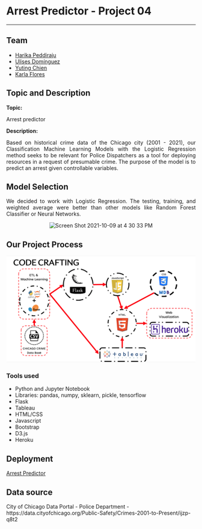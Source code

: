 <h1> Arrest Predictor - Project 04</h1>
<hr>
<h2>Team</h2>
<ul>
  <li><a href='https://github.com/harikapeddi'>Harika Peddiraju</a></li>
  <li><a href='https://github.com/uldom'>Ulises Domínguez</a></li>
  <li><a href='https://github.com/nievesyu'>Yuting Chien</a></li>
  <li><a href='https://github.com/Karla-Flores'>Karla Flores</a></li>
  </li>
</ul>

<h2>Topic and Description</h2>
<strong>Topic:</strong>
<p align = 'justify'> Arrest predictor</p>
<strong>Description:</strong>
<p align = 'justify'>Based on historical crime data of the Chicago city (2001 - 2021), our Classification Machine Learning Models with the Logistic Regression method seeks to be relevant for Police Dispatchers as a tool for deploying resources in a request of presumable crime. The purpose of the model is to predict an arrest given controllable variables.</p>

<h2>Model Selection</h2>
<p align = 'justify'>We decided to work with Logistic Regression. The testing, training, and weighted average were better than other models like Random Forest Classifier or Neural Networks.</p>
<p align = 'center'><img width="314" alt="Screen Shot 2021-10-09 at 4 30 33 PM" src="https://user-images.githubusercontent.com/77529968/136674206-1486e1e6-e500-41b2-b91a-8c2f6f844828.png"></p>

<h2>Our Project Process</h2>
<img src='https://github.com/Karla-Flores/Arrests-Predictor/blob/main/static/img/process.png'>

<h3>Tools used</h3>
<ul>
<li>Python and Jupyter Notebook</li>
<li>Libraries: pandas, numpy, sklearn, pickle, tensorflow</li>
<li>Flask</li>
<li>Tableau</li>
<li>HTML/CSS</li>
<li>Javascript</li>
<li>Bootstrap</li>
<li>D3.js</li>
<li>Heroku</li>
</ul>
<h2>Deployment</h2>
<a href='https://arrest-predictor-chicago-crime.herokuapp.com/'>Arrest Predictor</a>

<h2>Data source</h2>
City of Chicago Data Portal - Police Department - 
https://data.cityofchicago.org/Public-Safety/Crimes-2001-to-Present/ijzp-q8t2 

